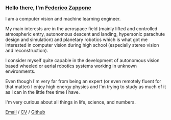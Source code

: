 ### Hello there, I'm [Federico Zappone](https://federicozappone.github.io)<br>

I am a computer vision and machine learning engineer.


My main interests are in the aerospace field (mainly lifted and controlled atmospheric entry, autonomous descent and landing, hypersonic parachute design and simulation) and planetary robotics which is what got me interested in computer vision during high school (especially stereo vision and reconstruction).


I consider myself quite capable in the development of autonomous vision based wheeled or aerial robotics systems working in unknown environments.


Even though I'm very far from being an expert (or even remotely fluent for that matter) I enjoy high energy physics and I'm trying to study as much of it as I can in the little free time I have. 


I'm very curious about all things in life, science, and numbers.


[Email](mailto:federicozappone@gmail.com") / [CV](federicozappone_cv.pdf) / [Github](https://github.com/federicozappone/)
